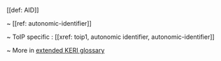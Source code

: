 [[def: AID]]

~ [[ref: autonomic-identifier]]

~ ToIP specific : [[xref: toip1, autonomic identifier, autonomic-identifier]]

~ More in <a href="https://weboftrust.github.io/WOT-terms/docs/glossary/AID">extended KERI glossary</a>
